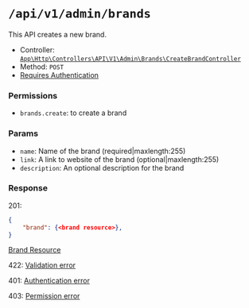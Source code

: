 # `/api/v1/admin/brands`
This API creates a new brand.

- Controller: [`App\Http\Controllers\API\V1\Admin\Brands\CreateBrandController`](../../../../src/app/Http/Controllers/API/V1/Admin/Brands/CreateBrandController.php)
- Method: `POST`
- [Requires Authentication](../../auth/login.md#how-to-use-api-token)

### Permissions

- `brands.create`: to create a brand

### Params

- `name`: Name of the brand (required|maxlength:255)
- `link`: A link to website of the brand (optional|maxlength:255)
- `description`: An optional description for the brand

### Response

201:
```json
{
    "brand": {<brand resource>},
}
```

[Brand Resource](../../resources/brand.md)

422: [Validation error](../../validation-errors.md)

401: [Authentication error](../../authentication-errors.md)

403: [Permission error](../../permission-errors.md)
